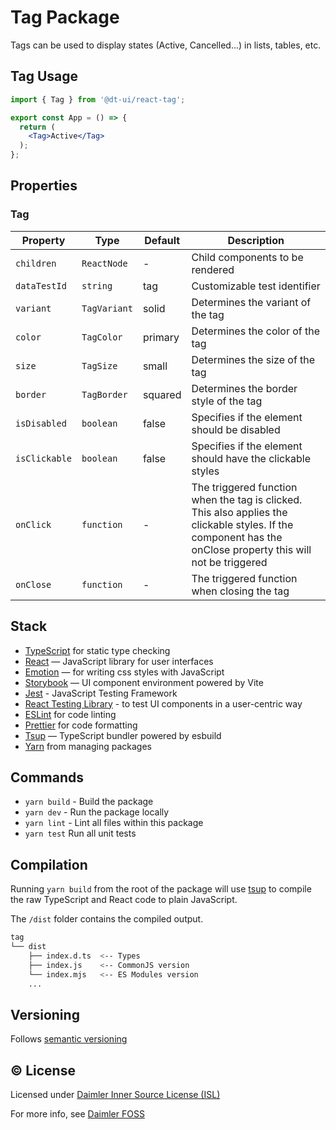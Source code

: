 # Tag Package

Tags can be used to display states (Active, Cancelled...) in lists, tables, etc.

## Tag Usage

```jsx
import { Tag } from '@dt-ui/react-tag';

export const App = () => {
  return (
    <Tag>Active</Tag>
  );
};
```

## Properties

### Tag

| Property      | Type         | Default | Description                                                                                                                                                  |
| ------------- | ------------ | ------- | ------------------------------------------------------------------------------------------------------------------------------------------------------------ |
| `children`    | `ReactNode`  | -       | Child components to be rendered                                                                                                                              |
| `dataTestId`  | `string`     | tag     | Customizable test identifier                                                                                                                                 |
| `variant`     | `TagVariant` | solid   | Determines the variant of the tag                                                                                                                            |
| `color`       | `TagColor`   | primary | Determines the color of the tag                                                                                                                              |
| `size`        | `TagSize`    | small   | Determines the size of the tag                                                                                                                               |
| `border`      | `TagBorder`  | squared | Determines the border style of the tag                                                                                                                       |
| `isDisabled`  | `boolean`    | false   | Specifies if the element should be disabled                                                                                                                  |
| `isClickable` | `boolean`    | false   | Specifies if the element should have the clickable styles                                                                                                    |
| `onClick`     | `function`   | -       | The triggered function when the tag is clicked. This also applies the clickable styles. If the component has the onClose property this will not be triggered |
| `onClose`     | `function`   | -       | The triggered function when closing the tag

## Stack

- [TypeScript](https://www.typescriptlang.org/) for static type checking
- [React](https://reactjs.org/) — JavaScript library for user interfaces
- [Emotion](https://emotion.sh/docs/introduction) — for writing css styles with JavaScript
- [Storybook](https://storybook.js.org/) — UI component environment powered by Vite
- [Jest](https://jestjs.io/) - JavaScript Testing Framework
- [React Testing Library](https://testing-library.com/) - to test UI components in a user-centric way
- [ESLint](https://eslint.org/) for code linting
- [Prettier](https://prettier.io) for code formatting
- [Tsup](https://github.com/egoist/tsup) — TypeScript bundler powered by esbuild
- [Yarn](https://yarnpkg.com/) from managing packages

## Commands

- `yarn build` - Build the package
- `yarn dev` - Run the package locally
- `yarn lint` - Lint all files within this package
- `yarn test` Run all unit tests

## Compilation

Running `yarn build` from the root of the package will use [tsup](https://tsup.egoist.dev/) to compile the raw TypeScript and React code to plain JavaScript.

The `/dist` folder contains the compiled output.

```bash
tag
└── dist
    ├── index.d.ts  <-- Types
    ├── index.js    <-- CommonJS version
    └── index.mjs   <-- ES Modules version
    ...
```

## Versioning

Follows [semantic versioning](https://semver.org/)

## &copy; License

Licensed under [Daimler Inner Source License (ISL)](LICENSE.md)

For more info, see [Daimler FOSS](https://git.t3.daimlertruck.com/tbf/daimler-inner-source-license)

